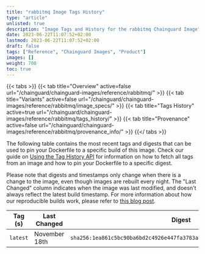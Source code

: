 ```yaml
---
title: "rabbitmq Image Tags History"
type: "article"
unlisted: true
description: "Image Tags and History for the rabbitmq Chainguard Image"
date: 2023-06-22T11:07:52+02:00
lastmod: 2023-06-22T11:07:52+02:00
draft: false
tags: ["Reference", "Chainguard Images", "Product"]
images: []
weight: 700
toc: true
---
```


{{< tabs >}}
{{< tab title="Overview" active=false url="/chainguard/chainguard-images/reference/rabbitmq/" >}}
{{< tab title="Variants" active=false url="/chainguard/chainguard-images/reference/rabbitmq/image_specs/" >}}
{{< tab title="Tags History" active=true url="/chainguard/chainguard-images/reference/rabbitmq/tags_history/" >}}
{{< tab title="Provenance" active=false url="/chainguard/chainguard-images/reference/rabbitmq/provenance_info/" >}}
{{</ tabs >}}

The following table contains the most recent tags and digests that can be used to pin your Dockerfile to a specific build of this image. Check our guide on [Using the Tag History API](/chainguard/chainguard-images/using-the-tag-history-api/) for information on how to fetch all tags from an image and how to pin your Dockerfile to a specific digest.

Please note that digests and timestamps only change when there is a change to the image, even though images are rebuilt every night. The "Last Changed" column indicates when the image was last modified, and doesn't always reflect the latest build timestamp. For more information about how our reproducible builds work, please refer to [this blog post](https://www.chainguard.dev/unchained/reproducing-chainguards-reproducible-image-builds).

| Tag (s)   | Last Changed  | Digest                                                                    |
|-----------|---------------|---------------------------------------------------------------------------|
|  `latest` | November 18th | `sha256:1ea861c5bc90ba6bd2c4926e447fa3783af5eab9c2c389ab8d996cfc8210224e` |

